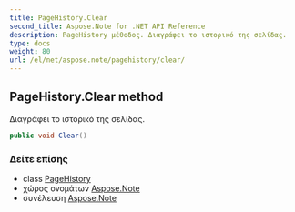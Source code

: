 ```yaml
---
title: PageHistory.Clear
second_title: Aspose.Note for .NET API Reference
description: PageHistory μέθοδος. Διαγράφει το ιστορικό της σελίδας.
type: docs
weight: 80
url: /el/net/aspose.note/pagehistory/clear/
---
```

## PageHistory.Clear method

Διαγράφει το ιστορικό της σελίδας.

```csharp
public void Clear()
```

### Δείτε επίσης

* class [PageHistory](../)
* χώρος ονομάτων [Aspose.Note](../../pagehistory/)
* συνέλευση [Aspose.Note](../../../)



